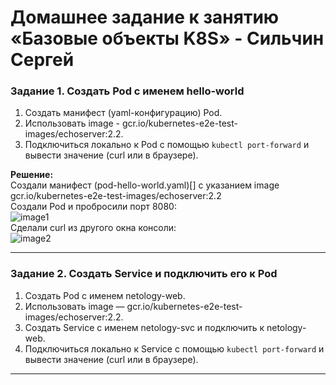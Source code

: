 # Домашнее задание к занятию «Базовые объекты K8S» - Сильчин Сергей

### Задание 1. Создать Pod с именем hello-world

1. Создать манифест (yaml-конфигурацию) Pod.
2. Использовать image - gcr.io/kubernetes-e2e-test-images/echoserver:2.2.
3. Подключиться локально к Pod с помощью `kubectl port-forward` и вывести значение (curl или в браузере).

**Решение:**  
Создали манифест (pod-hello-world.yaml)[] с указанием image gcr.io/kubernetes-e2e-test-images/echoserver:2.2  
Создали Pod и пробросили порт 8080:  
![image1](https://github.com/user-attachments/assets/3bd28b3f-0bbf-4011-93cc-1b51ba3d453f)  
Сделали curl из другого окна консоли:  
![image2](https://github.com/user-attachments/assets/d64e6be0-88c1-44a1-a2d8-b494aedfdef3)


------

### Задание 2. Создать Service и подключить его к Pod

1. Создать Pod с именем netology-web.
2. Использовать image — gcr.io/kubernetes-e2e-test-images/echoserver:2.2.
3. Создать Service с именем netology-svc и подключить к netology-web.
4. Подключиться локально к Service с помощью `kubectl port-forward` и вывести значение (curl или в браузере).

------
